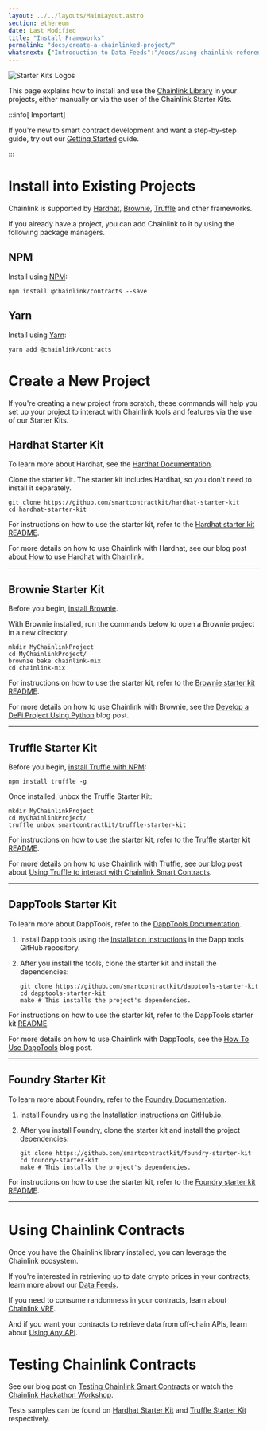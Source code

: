 ```yaml
---
layout: ../../layouts/MainLayout.astro
section: ethereum
date: Last Modified
title: "Install Frameworks"
permalink: "docs/create-a-chainlinked-project/"
whatsnext: {"Introduction to Data Feeds":"/docs/using-chainlink-reference-contracts/", "Introduction to Chainlink VRF":"/docs/chainlink-vrf/", "Introduction to Using Any API":"/docs/request-and-receive-data/"}
---
```

![Starter Kits Logos](/files/c6e99c5-Untitled_design_23.png)

This page explains how to install and use the [Chainlink Library](../chainlink-framework/) in your projects, either manually or via the user of the Chainlink Starter Kits.

:::info[ Important]

 If you're new to smart contract development and want a step-by-step guide, try out our [Getting Started](/docs/conceptual-overview/) guide.

:::

# Install into Existing Projects

Chainlink is supported by [Hardhat](http://hardhat.org), [Brownie](https://eth-brownie.readthedocs.io/en/stable), [Truffle](https://www.trufflesuite.com) and other frameworks.

If you already have a project, you can add Chainlink to it by using the following package managers.

## NPM

Install using [NPM](https://www.npmjs.com/):

```shell npm
npm install @chainlink/contracts --save
```

## Yarn

Install using [Yarn](https://yarnpkg.com/):

```shell yarn
yarn add @chainlink/contracts
```

# Create a New Project

If you're creating a new project from scratch, these commands will help you set up your project to interact with Chainlink tools and features via the use of our Starter Kits.

## Hardhat Starter Kit

To learn more about Hardhat, see the [Hardhat Documentation](https://hardhat.org/getting-started/).

Clone the starter kit. The starter kit includes Hardhat, so you don't need to install it separately.

```shell
git clone https://github.com/smartcontractkit/hardhat-starter-kit
cd hardhat-starter-kit
```

For instructions on how to use the starter kit, refer to the [Hardhat starter kit README](https://github.com/smartcontractkit/hardhat-starter-kit/blob/main/README.md).

For more details on how to use Chainlink with Hardhat, see our blog post about [How to use Hardhat with Chainlink](https://blog.chain.link/using-chainlink-with-hardhat/).
___

## Brownie Starter Kit

Before you begin, [install Brownie](https://eth-brownie.readthedocs.io/en/stable/install.html).

With Brownie installed, run the commands below to open a Brownie project in a new directory.

```shell
mkdir MyChainlinkProject
cd MyChainlinkProject/
brownie bake chainlink-mix
cd chainlink-mix
```
For instructions on how to use the starter kit, refer to the [Brownie starter kit README](https://github.com/smartcontractkit/chainlink-mix/blob/master/README.md).

For more details on how to use Chainlink with Brownie, see the [Develop a DeFi Project Using Python](https://blog.chain.link/develop-python-defi-project/) blog post.
___

## Truffle Starter Kit

Before you begin, [install Truffle with NPM](https://www.trufflesuite.com/truffle):

```shell
npm install truffle -g
```

Once installed, unbox the Truffle Starter Kit:

```shell Truffle
mkdir MyChainlinkProject
cd MyChainlinkProject/
truffle unbox smartcontractkit/truffle-starter-kit
```

For instructions on how to use the starter kit, refer to the [Truffle starter kit README](https://github.com/smartcontractkit/truffle-starter-kit/blob/master/README.md).

For more details on how to use Chainlink with Truffle, see our blog post about [Using Truffle to interact with Chainlink Smart Contracts](https://www.trufflesuite.com/blog/using-truffle-to-interact-with-chainlink-smart-contracts).
___

## DappTools Starter Kit

To learn more about DappTools, refer to the [DappTools Documentation](https://dapp.tools/).

1. Install Dapp tools using the [Installation instructions](https://github.com/dapphub/dapptools#installation) in the Dapp tools GitHub repository.

1. After you install the tools, clone the starter kit and install the dependencies:

      ```shell
      git clone https://github.com/smartcontractkit/dapptools-starter-kit
      cd dapptools-starter-kit
      make # This installs the project's dependencies.
      ```

For instructions on how to use the starter kit, refer to the DappTools starter kit [README](https://github.com/smartcontractkit/dapptools-starter-kit#readme).

For more details on how to use Chainlink with DappTools, see the [How To Use DappTools](https://blog.chain.link/how-to-use-dapptools/) blog post.
___

## Foundry Starter Kit

To learn more about Foundry, refer to the [Foundry Documentation](https://onbjerg.github.io/foundry-book/).

1. Install Foundry using the [Installation instructions](https://onbjerg.github.io/foundry-book/getting-started/installation.html) on GitHub.io.

1. After you install Foundry, clone the starter kit and install the project dependencies:

      ```shell
      git clone https://github.com/smartcontractkit/foundry-starter-kit
      cd foundry-starter-kit
      make # This installs the project's dependencies.
      ```

For instructions on how to use the starter kit, refer to the [Foundry starter kit README](https://github.com/smartcontractkit/foundry-starter-kit#readme).

___

# Using Chainlink Contracts

Once you have the Chainlink library installed, you can leverage the Chainlink ecosystem.

If you're interested in retrieving up to date crypto prices in your contracts, learn more about our [Data Feeds](../using-chainlink-reference-contracts/).

If you need to consume randomness in your contracts, learn about [Chainlink VRF](../chainlink-vrf/).

And if you want your contracts to retrieve data from off-chain APIs, learn about [Using Any API](../request-and-receive-data/).

# Testing Chainlink Contracts

See our blog post on [Testing Chainlink Smart Contracts](https://blog.chain.link/testing-chainlink-smart-contracts/) or watch the [Chainlink Hackathon Workshop](https://www.youtube.com/watch?v=d8SqLaH8pu0).

Tests samples can be found on [Hardhat Starter Kit](https://github.com/smartcontractkit/hardhat-starter-kit/tree/main/test) and [Truffle Starter Kit](https://github.com/smartcontractkit/truffle-starter-kit/tree/master/test) respectively.
